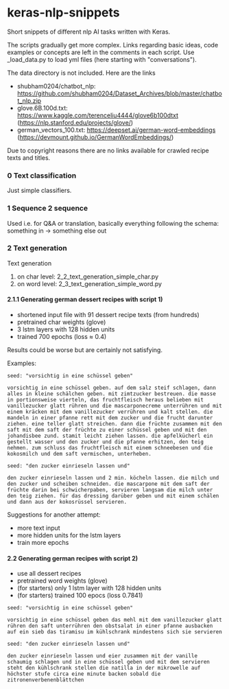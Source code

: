 # keras-nlp-snippets
Short snippets of different nlp AI tasks written with Keras.


The scripts gradually get more complex. Links regarding basic ideas, code examples or concepts are left in the comments in each script.
Use _load_data.py to load yml files (here starting with "conversations").

The data directory is not included. Here are the links
- shubham0204/chatbot_nlp: https://github.com/shubham0204/Dataset_Archives/blob/master/chatbot_nlp.zip
- glove.6B.100d.txt: https://www.kaggle.com/terenceliu4444/glove6b100dtxt (https://nlp.stanford.edu/projects/glove/)
- german_vectors_100.txt: https://deepset.ai/german-word-embeddings (https://devmount.github.io/GermanWordEmbeddings/)


Due to copyright reasons there are no links available for crawled recipe texts and titles.


### 0 Text classification
Just simple classifiers.

### 1 Sequence 2 sequence
Used i.e. for Q&A or translation, basically everything following the schema: something in -> something else out

### 2 Text generation
Text generation
1) on char level: 2_2_text_generation_simple_char.py
2) on word level: 2_3_text_generation_simple_word.py


#### 2.1.1 Generating german dessert recipes with script 1)
- shortened input file with 91 dessert recipe texts (from hundreds)
- pretrained char weights (glove)
- 3 lstm layers with 128 hidden units
- trained 700 epochs (loss ≈ 0.4)

Results could be worse but are certainly not satisfying. 

Examples:
```
seed: "vorsichtig in eine schüssel geben"

vorsichtig in eine schüssel geben. auf dem salz steif schlagen, dann alles in kleine schälchen geben. mit zimtzucker bestreuen. die masse in portionsweise vierteln, das fruchtfleisch heraus belieben mit vanillezucker glatt rühren und die mascarponecreme unterrühren und mit einem kräcken mit dem vanillezucker verrühren und kalt stellen. die mandeln in einer pfanne rett mit dem zucker und die frucht darunter ziehen. eine teller glatt streichen. dann die früchte zusammen mit den saft mit dem saft der früchte zu einer schüssel geben und mit den johandisbee zund. stamit leicht ziehen lassen. die apfelkücherl ein gestellt wasser und den zucker und die pfanne erhitzen, den teig nehmen. zum schluss das fruchtfleisch mit einem schneebesen und die kokosmilch und dem saft vermischen, unterheben.
```

```
seed: "den zucker einrieseln lassen und"

den zucker einrieseln lassen und 2 min. köcheln lassen. die milch und den zucker und scheiben schneiden. die mascarpone mit dem saft der früchte darin bei schwicherpaben, servieren langsam die milch unter den teig ziehen. für das dressing darüber geben und mit einem schälen und dann aus der kokosrüssel servieren.
```

Suggestions for another attempt:
- more text input
- more hidden units for the lstm layers
- train more epochs


#### 2.2 Generating german recipes with script 2)
- use all dessert recipes
- pretrained word weights (glove)
- (for starters) only 1 lstm layer with 128 hidden units
- (for starters) trained 100 epocs (loss 0.7841)


```
seed: "vorsichtig in eine schüssel geben"

vorsichtig in eine schüssel geben das mehl mit dem vanillezucker glatt rühren den saft unterrühren den obstsalat in einer pfanne ausbacken auf ein sieb das tiramisu im kühlschrank mindestens sich sie servieren
```

```
seed: "den zucker einrieseln lassen und"

den zucker einrieseln lassen und eier zusammen mit der vanille schaumig schlagen und in eine schüssel geben und mit dem servieren steht den kühlschrank stellen die natilla in der mikrowelle auf höchster stufe circa eine minute backen sobald die zitronenverbenenblättchen
```
